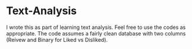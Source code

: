 # Text-Analysis
I wrote this as part of learning text analysis. Feel free to use the codes as appropriate.
The code assumes a fairly clean database with two columns (Reivew and Binary for Liked vs Disliked).
